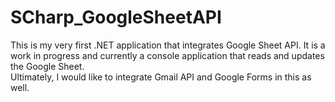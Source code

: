 # SCharp_GoogleSheetAPI

<p>This is my very first .NET application that integrates Google Sheet API. It is a work in progress and currently a console application that reads and updates the Google Sheet. <br/>
Ultimately, I would like to integrate Gmail API and Google Forms in this as well.
</p>
